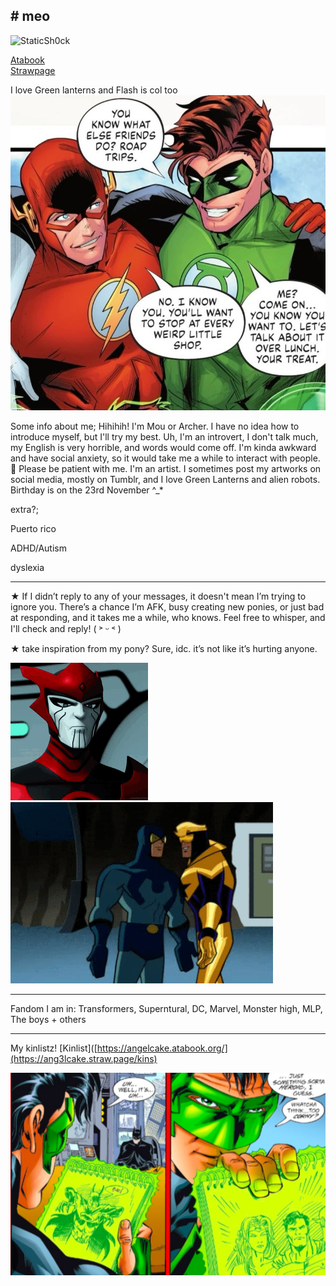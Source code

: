 ## # meo
![StaticSh0ck
](https://komarev.com/ghpvc/?username=your-github-username&color=brightgreen)
                                                
[Atabook](https://angelcake.atabook.org/)   
[Strawpage](https://ang3lcake.straw.page)

I love Green lanterns and Flash is col too
![image_alt](https://github.com/StaticSh0ck/StaticSh0ck/blob/d1268c9e77cc3c6447c012d9cc4a2e234f88f5b4/97602c8032d6f4e57c4cb9797dde21ce.jpg)

Some info about me;
Hihihih! I'm Mou or Archer. I have no idea how to introduce myself, but I'll try my best. Uh, I'm an introvert, I don't talk much, my English is very horrible, and words would come off. I'm kinda awkward and have social anxiety, so it would take me a while to interact with people. 🫠 Please be patient with me. I'm an artist. I sometimes post my artworks on social media, mostly on Tumblr, and I love Green Lanterns and alien robots. Birthday is on the 23rd November ^_*

extra?;

Puerto rico

ADHD/Autism

 dyslexia

 ___________________________________________________________________________
 
 ★ If I didn’t reply to any of your messages, it doesn't mean I’m trying to ignore you. There’s a chance I’m AFK, busy creating new ponies, or just bad at responding, and it takes me a while, who knows. Feel free to whisper, and I'll check and reply! ( ˃ ᵕ ˂ )

★ take inspiration from my pony? Sure, idc. it’s not like it’s hurting anyone.


![image_alt](https://github.com/StaticSh0ck/StaticSh0ck/blob/58d93dbd6b55d6a11a20ad12eba3141e75a66ad3/razer-red-lantern.gif) ![image alt](https://github.com/StaticSh0ck/StaticSh0ck/blob/main/tumblr_637b15c1503a5f7c36da23587d3b5fd5_76ef5aa0_500.gif?raw=true)

 
___________________________________________________________________________
Fandom I am in: Transformers, Superntural, DC, Marvel, Monster high, MLP, The boys + others
___________________________________________________________________________

My kinlistz!  [Kinlist]([https://angelcake.atabook.org/](https://ang3lcake.straw.page/kins)  

 
 
 ![image_alt](https://github.com/StaticSh0ck/StaticSh0ck/blob/4f8d446d160b0167330cfcf5c6869e950732a126/Screenshot%202025-06-16%204.02.48%20AM.png)

<!--](https://github.com/StaticSh0ck/StaticSh0ck/blob/main/97602c8032d6f4e57c4cb9797dde21ce.jpg?raw=true)


